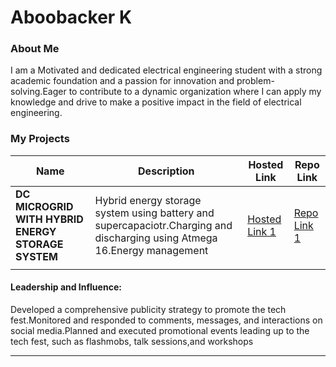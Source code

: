 # Aboobacker K

### About Me
I am a Motivated and dedicated electrical engineering student with a strong academic foundation and a passion for
innovation and problem-solving.Eager to contribute to a dynamic organization where I can apply my knowledge and
drive to make a positive impact in the field of electrical engineering.





### My Projects

| Name                | Description                                                               | Hosted Link                              | Repo Link                                                      |
|---------------------|---------------------------------------------------------------------------|------------------------------------------|----------------------------------------------------------------|
| **DC MICROGRID WITH HYBRID ENERGY STORAGE SYSTEM**  |Hybrid energy storage system using battery and supercapaciotr.Charging and discharging using Atmega 16.Energy management                                              | [Hosted Link 1](https://example.com)    | [Repo Link 1](https://github.com/username/project1)             |
       |

#### Leadership and Influence:

Developed a comprehensive publicity strategy to promote the tech fest.Monitored and responded to comments, messages, and interactions on social media.Planned and executed promotional events leading up to the tech fest, such as flashmobs, talk sessions,and workshops









---
